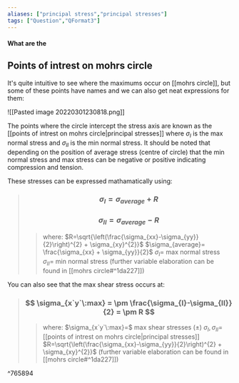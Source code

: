 ```yaml
---
aliases: ["principal stress","principal stresses"]
tags: ["Question","QFormat3"]
---
```


#### What are the
## Points of intrest on mohrs circle

It's quite intuitive to see where the maximums occur on [[mohrs circle]], but some of these points have names and we can also get neat expressions for them:

![[Pasted image 20220301230818.png]]

The points where the circle intercept the stress axis are known as the [[points of intrest on mohrs circle|principal stresses]] where $\sigma_{I}$ is the max normal stress and $\sigma_{II}$ is the min normal stress. It should be noted that depending on the position of average stress (centre of circle) that the min normal stress and max stress can be negative or positive indicating compression and tension.

These stresses can be expressed mathamatically using:
> ### $$ \sigma_{I} = \sigma_{average} + R $$
> ### $$ \sigma_{II} = \sigma_{average} - R $$ 
>> where:
>> $R=\sqrt{\left(\frac{\sigma_{xx}-\sigma_{yy}}{2}\right)^{2} + \sigma_{xy}^{2}}$ 
>> $\sigma_{average}= \frac{\sigma_{xx} + \sigma_{yy}}{2}$
>> $\sigma_{I}=$  max normal stress
>> $\sigma_{II}=$  min normal stress
>> (further variable elaboration can be found in [[mohrs circle#^1da227]])

You can also see that the max shear stress occurs at:
> ### $$ \sigma_{x`y`\:max} = \pm \frac{\sigma_{I}-\sigma_{II}}{2} = \pm R  $$ 
>> where:
>> $\sigma_{x`y`\:max}=$ max shear stresses ($\pm$)
>> $\sigma_{I},\sigma_{II}=$ [[points of intrest on mohrs circle|principal stresses]]
>> $R=\sqrt{\left(\frac{\sigma_{xx}-\sigma_{yy}}{2}\right)^{2} + \sigma_{xy}^{2}}$ 
>> (further variable elaboration can be found in [[mohrs circle#^1da227]])

^765894
